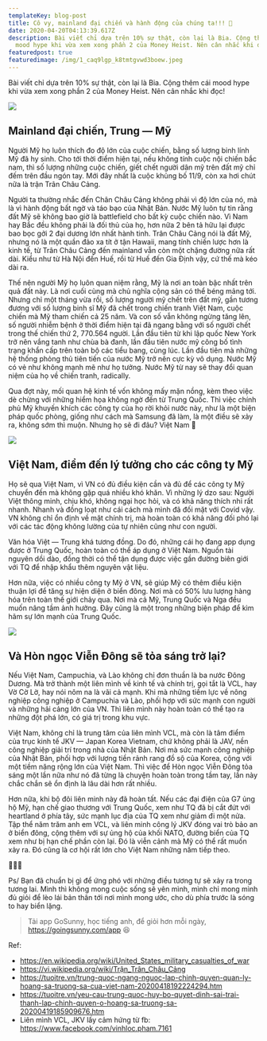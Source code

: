 ```yaml
---
templateKey: blog-post
title: Cô vy, mainland đại chiến và hành động của chúng ta!!! 🙂
date: 2020-04-20T04:13:39.617Z
description: Bài viết chỉ dựa trên 10% sự thật, còn lại là Bia. Cộng thêm cái
  mood hype khi vừa xem xong phần 2 của Money Heist. Nên cân nhắc khi đọc!
featuredpost: true
featuredimage: /img/1_caq9lgp_k8tmtgvwd3boew.jpeg
---
```

Bài viết chỉ dựa trên 10% sự thật, còn lại là Bia. Cộng thêm cái mood hype khi vừa xem xong phần 2 của Money Heist. Nên cân nhắc khi đọc!

![](/img/1_caq9lgp_k8tmtgvwd3boew.jpeg)

## Mainland đại chiến, Trung — Mỹ

Người Mỹ họ luôn thích đo độ lớn của cuộc chiến, bằng số lượng binh lính Mỹ đã hy sinh. Cho tới thời điểm hiện tại, nếu không tính cuộc nội chiến bắc nam, thì số lượng những cuộc chiến, giết chết người dân mỹ trên đất mỹ chỉ đếm trên đầu ngón tay. Mới đây nhất là cuộc khủng bố 11/9, còn xa hơi chút nữa là trận Trân Châu Cảng.

Người ta thường nhắc đến Chân Châu Cảng không phải vì độ lớn của nó, mà là vì hành động bất ngờ và táo bạo của Nhật Bản. Nước Mỹ luôn tự tin rằng đất Mỹ sẽ không bao giờ là battlefield cho bất kỳ cuộc chiến nào. Vì Nam hay Bắc đều không phải là đối thủ của họ, hơn nữa 2 bên tả hữu lại được bao bọc gởi 2 đại dương lớn nhất hành tinh. Trân Châu Cảng nói là đất Mỹ, nhưng nó là một quần đảo xa tít ở tận Hawaii, mang tính chiến lược hơn là kinh tế, từ Trân Châu Cảng đến mainland vẫn còn một chặng đường nữa rất dài. Kiểu như từ Hà Nội đến Huế, rồi từ Huế đến Gia Định vậy, cứ thế mà kéo dài ra.

Thế nên người Mỹ họ luôn quan niệm rằng, Mỹ là nơi an toàn bậc nhất trên quả đất này. Là nơi cuối cùng mà chủ nghĩa cộng sản có thể béng mảng tới. Nhưng chỉ một tháng vừa rồi, số lượng người mỹ chết trên đất mỹ, gần tương đương với số lượng binh sĩ Mỹ đã chết trong chiến tranh Việt Nam, cuộc chiến mà Mỹ tham chiến cả 25 năm. Và con số vẫn không ngừng tăng lên, số người nhiễm bệnh ở thời điểm hiện tại đã ngang bằng với số người chết trong thế chiến thứ 2, 770.564 người. Lần đầu tiên từ khi lập quốc New York trở nên vắng tanh như chùa bà đanh, lần đầu tiên nước mỹ công bố tình trạng khẩn cấp trên toàn bộ các tiểu bang, cùng lúc. Lần đầu tiên mà những hệ thống phỏng thủ tiên tiến của nước Mỹ trở nên cực kỳ vô dụng. Nước Mỹ có vẻ như không mạnh mẽ như họ tưởng. Nước Mỹ từ nay sẽ thay đổi quan niệm của họ về chiến tranh, radically.

Qua đợt này, mối quan hệ kinh tế vốn không mấy mặn nồng, kèm theo việc dè chừng với những hiểm họa không ngờ đến từ Trung Quốc. Thì việc chính phủ Mỹ khuyến khích các công ty của họ rời khỏi nước này, như là một biện pháp quốc phòng, giống như cách mà Samsung đã làm, là một điều sẽ xảy ra, không sớm thì muộn. Nhưng họ sẽ đi đâu? Việt Nam 🤔


![](/img/1_ytevh8rsu5bl2m4vtmdmaa.jpeg)

## Việt Nam, điểm đến lý tưởng cho các công ty Mỹ

Họ sẽ qua Việt Nam, vì VN có đủ điều kiện cần và đủ để các công ty Mỹ chuyển đến mà không gặp quá nhiều khó khăn. Vì những lý dzo sau:
Người Việt thông minh, chịu khó, không ngại học hỏi, và có khả năng thích nhi rất nhanh. Nhanh và đồng loạt như cái cách mà mình đã đối mặt với Covid vậy. VN không chỉ ổn định về mặt chính trị, mà hoàn toàn có khả năng đối phó lại với các tác động không lường của tự nhiên cũng như con người.

Văn hóa Việt — Trung khá tương đồng. Do đó, những cái họ đang app dụng được ở Trung Quốc, hoàn toàn có thể áp dụng ở Việt Nam.
Nguồn tài nguyên dồi dào, đồng thời có thể tận dụng được việc gần đường biên giới với TQ để nhập khẩu thêm nguyên vật liệu.

Hơn nữa, việc có nhiều công ty Mỹ ở VN, sẽ giúp Mỹ có thêm điều kiện thuận lợi để tăng sự hiện diện ở biển đông. Nơi mà có 50% lưu lượng hàng hóa trên toàn thế giới chảy qua. Nơi mà cả Mỹ, Trung Quốc và Nga đều muốn nâng tầm ảnh hưởng. Đây cũng là một trong những biện pháp để kìm hãm sự lớn mạnh của Trung Quốc.

![](/img/1_c34w6a4a0cioscs2pybsqq.jpeg)

## Và Hòn ngọc Viễn Đông sẽ tỏa sáng trở lại?

Nếu Việt Nam, Campuchia, và Lào không chỉ đơn thuần là ba nước Đông Dương. Mà trở thành một liên mình về kinh tế và chính trị, gọi tắt là VCL, hay Vờ Cờ Lờ, hay nói nôm na là vãi cả mạnh. Khi mà những tiềm lực về nông nghiệp công nghiệp ở Campuchia và Lào, phối hợp với sức mạnh con người và những hải cảng lớn của VN. Thì liên mình này hoàn toàn có thể tạo ra những đột phá lớn, có giá trị trong khu vực.

Việt Nam, không chỉ là trung tâm của liên mình VCL, mà còn là tâm điểm của trục kinh tế JKV — Japan Korea Vietnam, chứ không phải là JAV, nền công nghiệp giải trí trong nhà của Nhật Bản. Nơi mà sức mạnh công nghiệp của Nhật Bản, phối hợp với lượng tiền rảnh rang đồ sộ của Korea, cộng với một tiềm năng rộng lớn của Việt Nam. Thì việc để Hòn ngọc Viễn Đông tỏa sáng một lần nữa như nó đã từng là chuyện hoàn toàn trong tầm tay, lần này chắc chắn sẽ ổn định là lâu dài hơn rất nhiều.

Hơn nữa, khi bộ đôi liên minh này đã hoàn tất. Nếu các đại điện của G7 ủng hộ Mỹ, hạn chế giao thương với Trung Quốc, xem như TQ đã bị cắt đứt với heartland ở phía tây, sức mạnh lục địa của TQ xem như giảm đi một nửa. Tập thể năm trăm anh em VCL, và liên minh công lý JKV đóng vai trò bảo an ở biển đông, cộng thêm với sự ủng hộ của khối NATO, đường biển của TQ xem như bị hạn chế phần còn lại. Đó là viễn cảnh mà Mỹ có thể rất muốn xảy ra. Đó cũng là cơ hội rất lớn cho Việt Nam những năm tiếp theo.

🌱🌱🌱

Ps/ Bạn đã chuẩn bị gì để ứng phó với những điều tương tự sẽ xảy ra trong tương lai. Mình thì không mong cuộc sống sẽ yên mình, mình chỉ mong mình đủ giỏi để lèo lái bản thân tới nơi mình mong ước, cho dù phía trước là sóng to hay biển lặng.

> Tải app GoSunny, học tiếng anh, để giỏi hơn mỗi ngày, https://goingsunny.com/app  😆

Ref: 

* https://en.wikipedia.org/wiki/United_States_military_casualties_of_war
* https://vi.wikipedia.org/wiki/Trận_Trân_Châu_Cảng
* https://tuoitre.vn/trung-quoc-ngang-nguoc-lap-chinh-quyen-quan-ly-hoang-sa-truong-sa-cua-viet-nam-20200418192224294.htm
* https://tuoitre.vn/yeu-cau-trung-quoc-huy-bo-quyet-dinh-sai-trai-thanh-lap-chinh-quyen-o-hoang-sa-truong-sa-20200419185909676.htm
* Liên mình VCL, JKV lấy cảm hứng từ fb: https://www.facebook.com/vinhloc.pham.7161